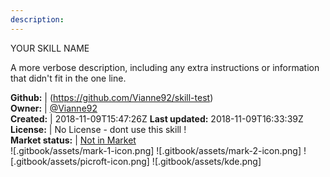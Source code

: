 ```yaml
---
description: 
---
```

YOUR SKILL NAME

A more verbose description, including any extra instructions or
information that didn't fit in the one line.

**Github:** | (https://github.com/Vianne92/skill-test)  
**Owner:** | [@Vianne92](https://github.com/Vianne92)  
**Created:** | 2018-11-09T15:47:26Z  **Last updated:** 2018-11-09T16:33:39Z  
**License:** | No License - dont use this skill !  
**Market status:** | [Not in Market](https://market.mycroft.ai/skill/)  
 ![.gitbook/assets/mark-1-icon.png]  ![.gitbook/assets/mark-2-icon.png]  ![.gitbook/assets/picroft-icon.png]  ![.gitbook/assets/kde.png]  
